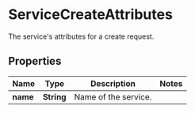 

# ServiceCreateAttributes

The service's attributes for a create request.
## Properties

Name | Type | Description | Notes
------------ | ------------- | ------------- | -------------
**name** | **String** | Name of the service. | 



